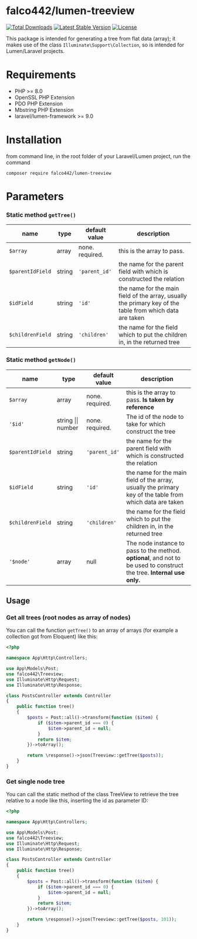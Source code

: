 # falco442/lumen-treeview

[![Total Downloads](https://img.shields.io/packagist/dt/falco442/lumen-treeview)](https://packagist.org/packages/falco442/lumen-treeview)
[![Latest Stable Version](https://img.shields.io/packagist/v/falco442/lumen-treeview)](https://packagist.org/packages/falco442/lumen-treeview)
[![License](https://img.shields.io/packagist/l/falco442/lumen-treeview)](https://packagist.org/packages/falco442/lumen-treeview)

This package is intended for generating a tree from flat data (array); it makes use of the class `Illuminate\Support\Collection`, so is intended for Lumen/Laravel projects.

# Requirements

- PHP >= 8.0
- OpenSSL PHP Extension
- PDO PHP Extension
- Mbstring PHP Extension
- laravel/lumen-framework >= 9.0

# Installation

from command line, in the root folder of your Laravel/Lumen project, run the command

```
composer require falco442/lumen-treeview
```

# Parameters

### Static method `getTree()`

| name             | type   | default value   | description                                                                                              |
|------------------|--------|-----------------|----------------------------------------------------------------------------------------------------------|
| `$array`         | array  | none. required. | this is the array to pass.                                                                               |
| `$parentIdField` | string | `'parent_id'`   | the name for the parent field with which is constructed the relation                                     |
| `$idField`       | string | `'id'`          | the name for the main field of the array, usually the primary key of the table from which data are taken |
| `$childrenField` | string | `'children'`    | the name for the field which to put the children in, in the returned tree                                |

### Static method `getNode()`

| name             | type               | default value   | description                                                                                                             |
|------------------|--------------------|-----------------|-------------------------------------------------------------------------------------------------------------------------|
| `$array`         | array              | none. required. | this is the array to pass. **Is taken by reference**                                                                    |
| `'$id'`          | string \|\| number | none. required. | The id of the node to take for which construct the tree                                                                 |
| `$parentIdField` | string             | `'parent_id'`   | the name for the parent field with which is constructed the relation                                                    |
| `$idField`       | string             | `'id'`          | the name for the main field of the array, usually the primary key of the table from which data are taken                |
| `$childrenField` | string             | `'children'`    | the name for the field which to put the children in, in the returned tree                                               |
| `'$node'`        | array              | null            | The node instance to pass to the method. **optional**, and not to be used to construct the tree. **Internal use only.** |

## Usage

### Get all trees (root nodes as array of nodes)

You can call the function `getTree()` to an array of arrays (for example a collection got from Eloquent) like this:

```php
<?php

namespace App\Http\Controllers;

use App\Models\Post;
use falco442\Treeview;
use Illuminate\Http\Request;
use Illuminate\Http\Response;

class PostsController extends Controller
{
    public function tree()
    {
        $posts = Post::all()->transform(function ($item) {
            if ($item->parent_id === 0) {
                $item->parent_id = null;
            }
            return $item;
        })->toArray();

        return \response()->json(Treeview::getTree($posts));
    }
}
```

### Get single node tree

You can call the static method of the class TreeView to retrieve the tree relative to a node like this, inserting the id
as parameter
ID:

```php
<?php

namespace App\Http\Controllers;

use App\Models\Post;
use falco442\Treeview;
use Illuminate\Http\Request;
use Illuminate\Http\Response;

class PostsController extends Controller
{
    public function tree()
    {
        $posts = Post::all()->transform(function ($item) {
            if ($item->parent_id === 0) {
                $item->parent_id = null;
            }
            return $item;
        })->toArray();

        return \response()->json(Treeview::getTree($posts, 101));
    }
}
```
